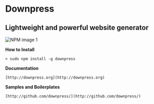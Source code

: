 # Downpress
## Lightweight and powerful website generator

![NPM image 1](https://nodei.co/npm/downpress.png)


**How to Install**

    > sudo npm install -g downpress

**Documentation**

    [http://downpress.org](http://downpress.org)

**Samples and Boilerplates**

    [http://github.com/downpress/](http://github.com/downpress/)